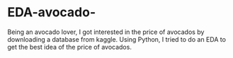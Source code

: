 # EDA-avocado-
Being an avocado lover, I got interested in the price of avocados by downloading a database from kaggle. Using Python, I tried to do an EDA to get the best idea of the price of avocados. 
